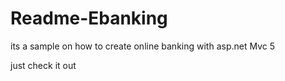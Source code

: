 # Readme-Ebanking
its a sample on how to create online banking with asp.net Mvc 5

just check it out 
